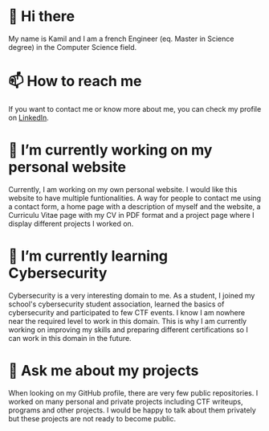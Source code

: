# 👋 Hi there 
My name is Kamil and I am a french Engineer (eq. Master in Science degree) in the Computer Science field. 

# 📫 How to reach me
If you want to contact me or know more about me, you can check my profile on [LinkedIn](https://www.linkedin.com/in/kamil-marut/).

# 🔭 I’m currently working on my personal website   
Currently, I am working on my own personal website. I would like this website to have multiple funtionalities. A way for people to contact me using a contact form, a home page with a description of myself and the website, a Curriculu Vitae page with my CV in PDF format and a project page where I display different projects I worked on.

# 🌱 I’m currently learning Cybersecurity
Cybersecurity is a very interesting domain to me. As a student, I joined my school's cybersecurity student association, learned the basics of cybersecurity and participated to few CTF events. I know I am nowhere near the required level to work in this domain. This is why I am currently working on improving my skills and preparing different certifications so I can work in this domain in the future.


# 💬 Ask me about my projects
When looking on my GitHub profile, there are very few public repositories. I worked on many personal and private projects including CTF writeups, programs and other projects. I would be happy to talk about them privately but these projects are not ready to become public.

<!--
**KoloMenek/KoloMenek** is a ✨ _special_ ✨ repository because its `README.md` (this file) appears on your GitHub profile.

Here are some ideas to get you started:

- 🔭 I’m currently working on ...
- 🌱 I’m currently learning ...
- 👯 I’m looking to collaborate on ...
- 🤔 I’m looking for help with ...
- 💬 Ask me about ...
- 📫 How to reach me: ...
- 😄 Pronouns: ...
- ⚡ Fun fact: ...
-->
